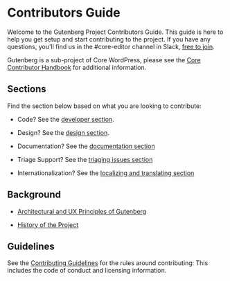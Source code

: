 # Contributors Guide

Welcome to the Gutenberg Project Contributors Guide. This guide is here to help you get setup and start contributing to the project. If you have any questions, you'll find us in the #core-editor channel in Slack, [free to join](https://make.wordpress.org/chat/).

Gutenberg is a sub-project of Core WordPress, please see the [Core Contributor Handbook](https://make.wordpress.org/core/handbook/) for additional information.

## Sections

Find the section below based on what you are looking to contribute:

- Code? See the [developer section](/docs/contributors/develop.md).

- Design? See the [design section](/docs/contributors/design.md).

- Documentation? See the [documentation section](/docs/contributors/document.md)

- Triage Support? See the [triaging issues section](/docs/contributors/repository-management/#triaging-issues)

- Internationalization? See the [localizing and translating section](/docs/contributors/localizing.md)

## Background

- [Architectural and UX Principles of Gutenberg](/docs/contributors/principles.md)

- [History of the Project](/docs/contributors/history.md)

## Guidelines

See the [Contributing Guidelines](https://github.com/WordPress/gutenberg/blob/master/CONTRIBUTING.md) for the rules around contributing: This includes the code of conduct and licensing information.
